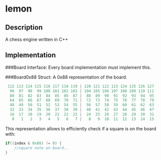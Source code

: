 lemon
=====

Description
-----------
A chess engine written in C++  

Implementation
--------------
###Board
Interface: Every board implementation must implement this.  

###Board0x88
Struct: A 0x88 representation of the board.  
```cpp
 112 113 114 115 116 117 118 119 | 120 121 122 123 124 125 126 127  
  96  97  98  99 100 101 102 103 | 104 105 106 107 108 109 110 111  
  80  81  82  83  84  85  86  87 |  88  89  90  91  92  93  94  95  
  64  65  66  67  68  69  70  71 |  72  73  74  75  76  77  78  79  
  48  49  50  51  52  53  54  55 |  56  57  58  59  60  61  62  63  
  32  33  34  35  36  37  38  39 |  40  41  42  43  44  45  46  47  
  16  17  18  19  20  21  22  23 |  24  25  26  27  28  29  30  31  
   0   1   2   3   4   5   6   7 |   8   9  10  11  12  13  14  15  
```
This representation allows to efficiently check if a square is on the board with:  
```cpp
if((index & 0x88) != 0) {
	//square note on board..
}
```
